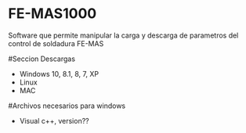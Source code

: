 # FE-MAS1000
Software que permite manipular la carga y descarga de parametros del control de soldadura FE-MAS

#Seccion Descargas

- Windows 10, 8.1, 8, 7, XP
- Linux
- MAC

#Archivos necesarios para windows

- Visual c++, version??


